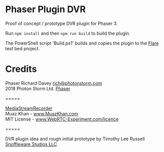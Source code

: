 # Phaser Plugin DVR

Proof of concept / prototype DVR plugin for Phaser 3.

Run `npm install` and then `npm run build` to build the plugin.

The PowerShell script 'Build.ps1' builds and copies the plugin to the [Flare](https://github.com/timothyleerussell/flare) test bed project.

# Credits

Phaser
Richard Davey <rich@photonstorm.com>  
2018 Photon Storm Ltd. 
[Phaser](https://github.com/photonstorm/phaser)  

=====

[MediaStreamRecorder](https://github.com/streamproc/MediaStreamRecorder)  
Muaz Khan     - www.MuazKhan.com  
MIT License   - www.WebRTC-Experiment.com/licence  

=====

DVR plugin idea and rough initial prototype by Timothy Lee Russell  
[Snoffleware Studios LLC](https://snoffleware.com)  
